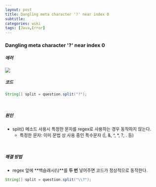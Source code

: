 ```yaml
---
layout: post
title: Dangling meta character '?' near index 0
subtitle: 
categories: wiki
tags: [Java,Error]
---
```


### Dangling meta character '?' near index 0

##### 에러
<img src="../../../../assets/images/posts/java-regex-pattern-syntax-error.png">
<br>

##### 코드
``` java
String[] split = question.split("?");
```
<br>

##### 원인
* split() 메소드 사용시 특정한 문자를 regex로 사용하는 경우 동작하지 않는다.
	* 특정한 문자: 이미 문법 상 사용 중인 특수문자 (|, &, ^, *, ?, . 등)
<br>

#####  해결 방법
* regex 앞에 **백슬래시(\\)**를 **두 번** 넣어주면 코드가 정상적으로 동작한다.
``` java
String[] split = question.split("\\?");
```
